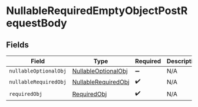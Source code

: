 # NullableRequiredEmptyObjectPostRequestBody


## Fields

| Field                                                                 | Type                                                                  | Required                                                              | Description                                                           |
| --------------------------------------------------------------------- | --------------------------------------------------------------------- | --------------------------------------------------------------------- | --------------------------------------------------------------------- |
| `nullableOptionalObj`                                                 | [NullableOptionalObj](../../models/operations/NullableOptionalObj.md) | :heavy_minus_sign:                                                    | N/A                                                                   |
| `nullableRequiredObj`                                                 | [NullableRequiredObj](../../models/operations/NullableRequiredObj.md) | :heavy_check_mark:                                                    | N/A                                                                   |
| `requiredObj`                                                         | [RequiredObj](../../models/operations/RequiredObj.md)                 | :heavy_check_mark:                                                    | N/A                                                                   |